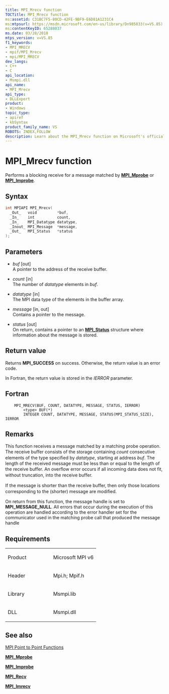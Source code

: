 ```yaml
---
title: MPI_Mrecv function
TOCTitle: MPI_Mrecv function
ms:assetid: C31BC7F5-80CD-42FE-9BF9-E6D81A1231C4
ms:mtpsurl: https://msdn.microsoft.com/en-us/library/Dn985833(v=VS.85)
ms:contentKeyID: 65288037
ms.date: 03/28/2018
mtps_version: v=VS.85
f1_keywords:
- MPI_MRECV
- mpif/MPI_Mrecv
- mpi/MPI_MRECV
dev_langs:
- C++
- C
api_location:
- Msmpi.dll
api_name:
- MPI_Mrecv
api_type:
- DLLExport
product:
- Windows
topic_type:
- apiref
- kbSyntax
product_family_name: VS
ROBOTS: INDEX,FOLLOW
description: Learn about the MPI_Mrecv function on Microsoft's official site. Understand its syntax, parameters, return values, and how it performs a blocking receive for a message.
---
```


# MPI\_Mrecv function

Performs a blocking receive for a message matched by [**MPI\_Mprobe**](mpi-mprobe-function.md) or [**MPI\_Improbe**](mpi-improbe-function.md).

## Syntax

``` c++
int MPIAPI MPI_Mrecv(
  _Out_   void         *buf,
  _In_    int          count,
  _In_    MPI_Datatype datatype,
  _Inout_ MPI_Message  *message,
  _Out_   MPI_Status   *status
);
```

## Parameters

  - *buf* \[out\]  
    A pointer to the address of the receive buffer.

  - *count* \[in\]  
    The number of *datatype* elements in *buf*.

  - *datatype* \[in\]  
    The MPI data type of the elements in the buffer array.

  - *message* \[in, out\]  
    Contains a pointer to the message.

  - *status* \[out\]  
    On return, contains a pointer to an [**MPI\_Status**](mpi-status-structure.md) structure where information about the message is stored.

## Return value

Returns **MPI\_SUCCESS** on success. Otherwise, the return value is an error code.

In Fortran, the return value is stored in the *IERROR* parameter.

## Fortran

``` FORTRAN
    MPI_MRECV(BUF, COUNT, DATATYPE, MESSAGE, STATUS, IERROR)
        <type> BUF(*)
        INTEGER COUNT, DATATYPE, MESSAGE, STATUS(MPI_STATUS_SIZE), IERROR
```

## Remarks

This function receives a message matched by a matching probe operation. The receive buﬀer consists of the storage containing *count* consecutive elements of the type speciﬁed by *datatype*, starting at address *buf*. The length of the received message must be less than or equal to the length of the receive buﬀer. An overﬂow error occurs if all incoming data does not ﬁt, without truncation, into the receive buﬀer.

If the message is shorter than the receive buﬀer, then only those locations corresponding to the (shorter) message are modiﬁed.

On return from this function, the message handle is set to **MPI\_MESSAGE\_NULL**. All errors that occur during the execution of this operation are handled according to the error handler set for the communicator used in the matching probe call that produced the message handle

## Requirements

<table>
<colgroup>
<col style="width: 50%" />
<col style="width: 50%" />
</colgroup>
<tbody>
<tr class="odd">
<td><p>Product</p></td>
<td><p>Microsoft MPI v6</p></td>
</tr>
<tr class="even">
<td><p>Header</p></td>
<td>Mpi.h;
Mpif.h</td>
</tr>
<tr class="odd">
<td><p>Library</p></td>
<td>Msmpi.lib</td>
</tr>
<tr class="even">
<td><p>DLL</p></td>
<td>Msmpi.dll</td>
</tr>
</tbody>
</table>


## See also

[MPI Point to Point Functions](mpi-point-to-point-functions.md)

[**MPI\_Mprobe**](mpi-mprobe-function.md)

[**MPI\_Improbe**](mpi-improbe-function.md)

[**MPI\_Recv**](mpi-recv-function.md)

[**MPI\_Imrecv**](mpi-imrecv-function.md)

